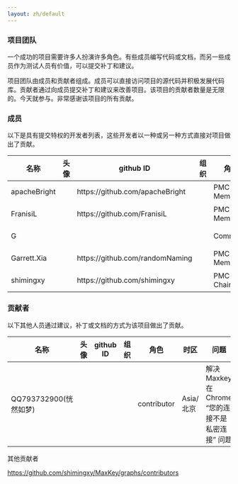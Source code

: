 ```yaml
---
layout: zh/default
---
```

<h3>项目团队</h3>

一个成功的项目需要许多人扮演许多角色。有些成员编写代码或文档，而另一些成员作为测试人员有价值，可以提交补丁和建议。

项目团队由成员和贡献者组成。成员可以直接访问项目的源代码并积极发展代码库。贡献者通过向成员提交补丁和建议来改善项目。该项目的贡献者数量是无限的。今天就参与。非常感谢该项目的所有贡献。

<h3>成员</h3>

以下是具有提交特权的开发者列表，这些开发者以一种或另一种方式直接对项目做出了贡献。


<table border="0" class="table table-striped table-bordered ">
	<thead>
		<th>名称</th><th  >头像</th><th>github ID</th><th>组织</th><th>角色</th><th>时区</th>
	</thead>
	<tbody>
		<tr>
			<td>apacheBright</td>
			<td></td>
			<td>https://github.com/apacheBright</td>
			<td></td>
			<td>PMC Member</td>
			<td>Asia/北京</td>
		</tr>
		<tr>
			<td>FranisiL</td>
			<td></td>
			<td>https://github.com/FranisiL</td>
			<td></td>
			<td>PMC Member</td>
			<td>Asia/北京</td>
		</tr>
		<tr>
			<td>G</td>
			<td></td>
			<td></td>
			<td></td>
			<td>Committer</td>
			<td>Asia/北京</td>
		</tr>
		<tr>
			<td>Garrett.Xia</td>
			<td></td>
			<td>https://github.com/randomNaming</td>
			<td></td>
			<td>PMC Member</td>
			<td>Asia/北京</td>
		</tr>
		<tr>
			<td>shimingxy</td>
			<td></td>
			<td>https://github.com/shimingxy</td>
			<td></td>
			<td>PMC Chair</td>
			<td>Asia/北京</td>
		</tr>
	</tbody>
</table>


<h3>贡献者</h3>

以下其他人员通过建议，补丁或文档的方式为该项目做出了贡献。
<table border="0" class="table table-striped table-bordered ">
	<thead>
		<th>名称</th><th  >头像</th><th>github ID</th><th>组织</th><th>角色</th><th>时区</th><th>问题</th>
	</thead>
	<tbody>
		<tr>
			<td>QQ793732900(恍然如梦)</td>
			<td></td>
			<td></td>
			<td></td>
			<td>contributor</td>
			<td>Asia/北京</td>
			<td>解决Maxkey在Chrome “您的连接不是私密连接” 问题</td>
		</tr>
	</tbody>
</table>

其他贡献者

https://github.com/shimingxy/MaxKey/graphs/contributors
